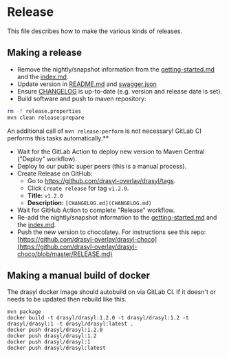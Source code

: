# Release

This file describes how to make the various kinds of releases.

## Making a release

* Remove the nightly/snapshot information from the [getting-started.md](docs/content/getting-started.md) and the [index.md](docs/content/index.md).
* Update version in [README.md](README.md) and [swagger.json](drasyl-plugin-groups-manager/src/main/resources/public/swagger.json)
* Ensure [CHANGELOG](CHANGELOG.md) is up-to-date (e.g. version and release date is set).
* Build software and push to maven repository:
```bash
rm -f release.properties
mvn clean release:prepare
```
An additional call of `mvn release:perform` is not necessary! GitLab CI performs this tasks automatically.**

* Wait for the GitLab Action to deploy new version to Maven Central ("Deploy" workflow).
* Deploy to our public super peers (this is a manual process).
* Create Release on GitHub:
  * Go to https://github.com/drasyl-overlay/drasyl/tags.
  * Click `Create release` for tag `v1.2.0`.
  * **Title:** `v1.2.0`
  * **Description:** `[CHANGELOG.md](CHANGELOG.md)`
* Wait for GitHub Action to complete "Release" workflow.
* Re-add the nightly/snapshot information to the [getting-started.md](docs/content/getting-started.md) and the [index.md](docs/content/index.md).
* Push the new version to chocolatey. For instructions see this repo: [https://github.com/drasyl-overlay/drasyl-choco](https://github.com/drasyl-overlay/drasyl-choco/blob/master/RELEASE.md)

## Making a manual build of docker

The drasyl docker image should autobuild on via GitLab CI. If it doesn't or needs to be updated then
rebuild like this.

```
mvn package
docker build -t drasyl/drasyl:1.2.0 -t drasyl/drasyl:1.2 -t drasyl/drasyl:1 -t drasyl/drasyl:latest .
docker push drasyl/drasyl:1.2.0
docker push drasyl/drasyl:1.2
docker push drasyl/drasyl:1
docker push drasyl/drasyl:latest
```
